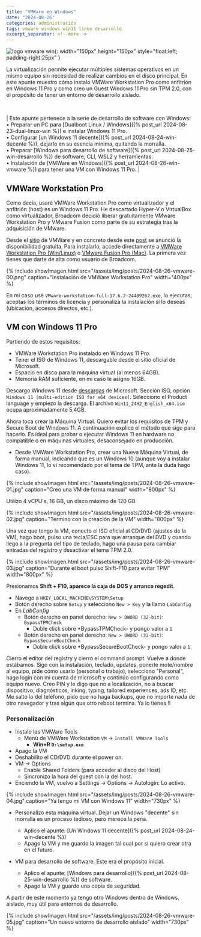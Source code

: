 ```yaml
---
title: "VMWare en Windows"
date: "2024-08-26"
categories: administración
tags: vmware windows win11 linux desarrollo
excerpt_separator: <!--more-->
---
```



![logo vmware win](/assets/img/posts/logo-vmware-vm.svg){: width="150px" height="150px" style="float:left; padding-right:25px" }

La virtualización permite ejecutar múltiples sistemas operativos en un mismo equipo sin necesidad de realizar cambios en el disco principal. En este apunte muestro cómo instalo VMWare Workstation Pro como anfitrión en Windows 11 Pro y como creo un Guest Windows 11 Pro sin TPM 2.0, con el propósito de tener un entorno de desarrollo aislado.

<br clear="left"/>
<style>
table {
    font-size: 0.8em;
}
</style>
<!--more-->

| Este apunte pertenece a la serie de desarrollo de software con Windows:<br>• Preparar un PC para [Dualboot Linux / Windows]({% post_url 2024-08-23-dual-linux-win %}) e instalar Windows 11 Pro.<br>• Configurar [un Windows 11 decente]({% post_url 2024-08-24-win-decente %}), dejarlo en su esencia minima, quitando la morralla.<br>• Preparar [Windows para desarrollo de software]({% post_url 2024-08-25-win-desarrollo %}) de software, CLI, WSL2 y herramientas.<br>• Instalación de [VMWare en Windows]({% post_url 2024-08-26-win-vmware %}) para tener una VM con Windows 11 Pro. |

## VMWare Workstation Pro

Como decía, usaré VMWare Workstation Pro como virtualizador y el anfitrión (host) es un Windows 11 Pro. He descartado Hyper-V o VirtualBox como virtualizador, Broadcom decidió liberar gratuitamente VMware Workstation Pro y VMware Fusion como parte de su estrategia tras la adquisición de VMware.

Desde el [sitio](https://www.vmware.com/products/workstation-pro.html) de VMWare y en concreto desde este [post](https://blogs.vmware.com/workstation/2024/05/vmware-workstation-pro-now-available-free-for-personal-use.html) se anunció la disponibilidad gratuita. Para instalarlo, accede directamente a [VMWare Workstation Pro (Win/Linux)](https://support.broadcom.com/group/ecx/productdownloads?subfamily=VMware+Workstation+Pro) o [VMware Fusion Pro (Mac)](https://support.broadcom.com/group/ecx/productdownloads?subfamily=VMware+Fusion). La primera vez tienes que darte de alta como usuario de Broadcom.

{% include showImagen.html
      src="/assets/img/posts/2024-08-26-vmware-00.png"
      caption="Instalación de VMWare Workstation Pro"
      width="400px"
      %}

En mi caso usé `VMware-workstation-full-17.6.2-24409262.exe`, lo ejecutas, aceptas los términos de licencia y personaliza la instalación si lo deseas (ubicación, accesos directos, etc.).

## VM con Windows 11 Pro

Partiendo de estos requisitos:

- VMWare Workstation Pro instalado en Windows 11 Pro.
- Tener el ISO de Windows 11, descargable desde el sitio oficial de Microsoft.
- Espacio en disco para la máquina virtual (al menos 64GB).
- Memoria RAM suficiente, en mi caso le asigno 16GB.

Descargo Windows 11 desde [descargas](https://www.microsoft.com/software-download/windows11) de Microsoft. Sección ISO, opción `Windows 11 (multi-edition ISO for x64 devices)`. Selecciono el Product language y empiezo la descarga. El archivo `Win11_24H2_English_x64.iso` ocupa aproximadamente 5,4GB.

Ahora toca crear la Máquina Virtual. Quiero evitar los requisitos de TPM y Secure Boot de Windows 11. A continuación explico el método que sigo para hacerlo. Es ideal para probar o ejecutar Windows 11 en hardware no compatible o en máquinas virtuales, desaconsejado en producción.

- Desde VMWare Workstation Pro, crear una Nueva Máquina Virtual, de forma manual, indicando que es un Windows 10 (aunque voy a instalar Windows 11, lo vi recomendado por el tema de TPM, ante la duda hago caso).

{% include showImagen.html
      src="/assets/img/posts/2024-08-26-vmware-01.jpg"
      caption="Creo una VM de forma manual"
      width="800px"
      %}

Utilizo 4 vCPU's, 16 GB, un disco máximo de 120 GB

{% include showImagen.html
      src="/assets/img/posts/2024-08-26-vmware-02.jpg"
      caption="Termino con la creación de la VM"
      width="800px"
      %}

Una vez que tengo la VM, conecto el ISO oficial al CD/DVD (ajustes de la VM), hago boot, pulso una tecla/ESC para que arranque del DVD y cuando llego a la pregunta del tipo de teclado, hago una pausa para cambiar entradas del registro y desactivar el tema TPM 2.0.

{% include showImagen.html
      src="/assets/img/posts/2024-08-26-vmware-03.jpg"
      caption="Durante el boot pulso Shift-F10 para evitar TPM"
      width="800px"
      %}

Presionamos **Shift + F10, aparece la caja de DOS y arranco regedit**.

- Navego a `HKEY_LOCAL_MACHINE\SYSTEM\Setup`
- Botón derecho sobre `Setup` y selecciono `New > Key` y la llamo `LabConfig`
- En *LabConfig*
  - Botón derecho en panel derecho: `New > DWORD (32-bit)`: `BypassTPMCheck`
    - Doble click sobre *BypassTPMCheck- y pongo valor a `1`
  - Botón derecho en panel derecho: `New > DWORD (32-bit)`: `BypassSecureBootCheck`
    - Doble click sobre *BypassSecureBootCheck- y pongo valor a `1`

Cierro el editor del registry y cierro el command prompt. Vuelve a donde estábamos. Sigo con la instalación, teclado, updates, ponerle mote/nombre al equipo, pide cómo usarlo (personal o trabajo), selecciono "Personal", hago login con mi cuenta de microsoft y continúo configurando como equipo nuevo. Creo PIN y le digo que no a localización, no a buscar dispositivo, diagnósticos, inking, typing, tailored experiences, ads ID, etc. Me salto lo del teléfono, pido que no haga backups, que no importe nada de otro navegador y tras algún que otro reboot termina. Ya lo tienes !!

### Personalización

- Instalo las VMWare Tools
  - Menú de VMWare Workstation `VM` -> `Install VMWare Tools`
    - **Win+R `D:\setup.exe`**
- Apago la VM
- Deshabilito el CD/DVD durante el power on.
- VM -> Options
  - Enable Shared Folders (para acceder al disco del Host)
  - Sincronizo la hora del guest con la del host.
- Enciendo la VM, vuelvo a Settings -> Options -> Autologin: Lo activo.

{% include showImagen.html
      src="/assets/img/posts/2024-08-26-vmware-04.jpg"
      caption="Ya tengo mi VM con Windows 11"
      width="730px"
      %}

- Personalizo esta máquina virtual. Dejar un Windows "decente" sin morralla es un proceso tedioso, pero merece la pena.
  - Aplico el apunte: [Un Windows 11 decente]({% post_url 2024-08-24-win-decente %})
  - Apago la VM y me guardo la imagen tal cual por si quiero crear otra en el futuro.

- VM para desarrollo de software. Este era el propósito inicial.
  - Aplico el apunte: [Windows para desarrollo]({% post_url 2024-08-25-win-desarrollo %}) de software.
  - Apago la VM y guardo una copia de seguridad.

A partir de este momento ya tengo otro Windows dentro de Windows, aislado, muy útil para entornos de desarrollo.

{% include showImagen.html
      src="/assets/img/posts/2024-08-26-vmware-05.jpg"
      caption="Un nuevo entorno de desarrollo aislado"
      width="730px"
      %}
